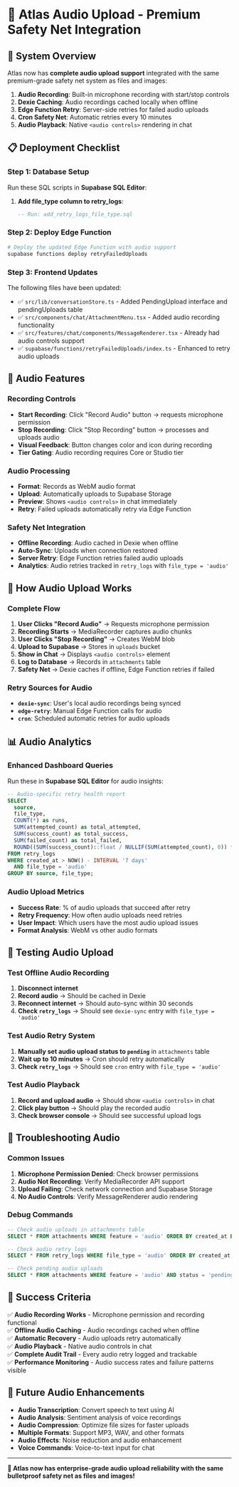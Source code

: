 # 🎤 Atlas Audio Upload - Premium Safety Net Integration

## 🎯 **System Overview**

Atlas now has **complete audio upload support** integrated with the same premium-grade safety net system as files and images:

1. **Audio Recording**: Built-in microphone recording with start/stop controls
2. **Dexie Caching**: Audio recordings cached locally when offline
3. **Edge Function Retry**: Server-side retries for failed audio uploads
4. **Cron Safety Net**: Automatic retries every 10 minutes
5. **Audio Playback**: Native `<audio controls>` rendering in chat

## 📋 **Deployment Checklist**

### **Step 1: Database Setup**

Run these SQL scripts in **Supabase SQL Editor**:

1. **Add file_type column to retry_logs**:
   ```sql
   -- Run: add_retry_logs_file_type.sql
   ```

### **Step 2: Deploy Edge Function**

```bash
# Deploy the updated Edge Function with audio support
supabase functions deploy retryFailedUploads
```

### **Step 3: Frontend Updates**

The following files have been updated:
- ✅ `src/lib/conversationStore.ts` - Added PendingUpload interface and pendingUploads table
- ✅ `src/components/chat/AttachmentMenu.tsx` - Added audio recording functionality
- ✅ `src/features/chat/components/MessageRenderer.tsx` - Already had audio controls support
- ✅ `supabase/functions/retryFailedUploads/index.ts` - Enhanced to retry audio uploads

## 🎤 **Audio Features**

### **Recording Controls**

- **Start Recording**: Click "Record Audio" button → requests microphone permission
- **Stop Recording**: Click "Stop Recording" button → processes and uploads audio
- **Visual Feedback**: Button changes color and icon during recording
- **Tier Gating**: Audio recording requires Core or Studio tier

### **Audio Processing**

- **Format**: Records as WebM audio format
- **Upload**: Automatically uploads to Supabase Storage
- **Preview**: Shows `<audio controls>` in chat immediately
- **Retry**: Failed uploads automatically retry via Edge Function

### **Safety Net Integration**

- **Offline Recording**: Audio cached in Dexie when offline
- **Auto-Sync**: Uploads when connection restored
- **Server Retry**: Edge Function retries failed audio uploads
- **Analytics**: Audio retries tracked in `retry_logs` with `file_type = 'audio'`

## 🔄 **How Audio Upload Works**

### **Complete Flow**

1. **User Clicks "Record Audio"** → Requests microphone permission
2. **Recording Starts** → MediaRecorder captures audio chunks
3. **User Clicks "Stop Recording"** → Creates WebM blob
4. **Upload to Supabase** → Stores in `uploads` bucket
5. **Show in Chat** → Displays `<audio controls>` element
6. **Log to Database** → Records in `attachments` table
7. **Safety Net** → Dexie caches if offline, Edge Function retries if failed

### **Retry Sources for Audio**

- **`dexie-sync`**: User's local audio recordings being synced
- **`edge-retry`**: Manual Edge Function calls for audio
- **`cron`**: Scheduled automatic retries for audio uploads

## 📊 **Audio Analytics**

### **Enhanced Dashboard Queries**

Run these in **Supabase SQL Editor** for audio insights:

```sql
-- Audio-specific retry health report
SELECT
  source,
  file_type,
  COUNT(*) as runs,
  SUM(attempted_count) as total_attempted,
  SUM(success_count) as total_success,
  SUM(failed_count) as total_failed,
  ROUND((SUM(success_count)::float / NULLIF(SUM(attempted_count), 0)) * 100, 2) as success_rate_percent
FROM retry_logs
WHERE created_at > NOW() - INTERVAL '7 days'
  AND file_type = 'audio'
GROUP BY source, file_type;
```

### **Audio Upload Metrics**

- **Success Rate**: % of audio uploads that succeed after retry
- **Retry Frequency**: How often audio uploads need retries
- **User Impact**: Which users have the most audio upload issues
- **Format Analysis**: WebM vs other audio formats

## 🧪 **Testing Audio Upload**

### **Test Offline Audio Recording**

1. **Disconnect internet**
2. **Record audio** → Should be cached in Dexie
3. **Reconnect internet** → Should auto-sync within 30 seconds
4. **Check `retry_logs`** → Should see `dexie-sync` entry with `file_type = 'audio'`

### **Test Audio Retry System**

1. **Manually set audio upload status to `pending`** in `attachments` table
2. **Wait up to 10 minutes** → Cron should retry automatically
3. **Check `retry_logs`** → Should see `cron` entry with `file_type = 'audio'`

### **Test Audio Playback**

1. **Record and upload audio** → Should show `<audio controls>` in chat
2. **Click play button** → Should play the recorded audio
3. **Check browser console** → Should see successful upload logs

## 🚨 **Troubleshooting Audio**

### **Common Issues**

1. **Microphone Permission Denied**: Check browser permissions
2. **Audio Not Recording**: Verify MediaRecorder API support
3. **Upload Failing**: Check network connection and Supabase Storage
4. **No Audio Controls**: Verify MessageRenderer audio rendering

### **Debug Commands**

```sql
-- Check audio uploads in attachments table
SELECT * FROM attachments WHERE feature = 'audio' ORDER BY created_at DESC LIMIT 10;

-- Check audio retry logs
SELECT * FROM retry_logs WHERE file_type = 'audio' ORDER BY created_at DESC LIMIT 10;

-- Check pending audio uploads
SELECT * FROM attachments WHERE feature = 'audio' AND status = 'pending';
```

## 🎯 **Success Criteria**

✅ **Audio Recording Works** - Microphone permission and recording functional  
✅ **Offline Audio Caching** - Audio recordings cached when offline  
✅ **Automatic Recovery** - Audio uploads retry automatically  
✅ **Audio Playback** - Native audio controls in chat  
✅ **Complete Audit Trail** - Every audio retry logged and trackable  
✅ **Performance Monitoring** - Audio success rates and failure patterns visible  

## 🔮 **Future Audio Enhancements**

- **Audio Transcription**: Convert speech to text using AI
- **Audio Analysis**: Sentiment analysis of voice recordings
- **Audio Compression**: Optimize file sizes for faster uploads
- **Multiple Formats**: Support MP3, WAV, and other formats
- **Audio Effects**: Noise reduction and audio enhancement
- **Voice Commands**: Voice-to-text input for chat

---

**🎉 Atlas now has enterprise-grade audio upload reliability with the same bulletproof safety net as files and images!**
